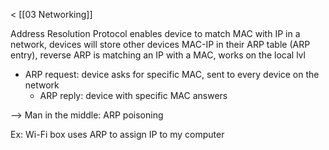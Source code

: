 < [[03 Networking]]

Address Resolution Protocol enables device to match MAC with IP in a network, devices will store other devices MAC-IP in their ARP table (ARP entry), reverse ARP is matching an IP with a MAC, works on the local lvl

- ARP request: device asks for specific MAC, sent to every device on the network
	- ARP reply: device with specific MAC answers

 --> Man in the middle: ARP poisoning

Ex: Wi-Fi box uses ARP to assign IP to my computer